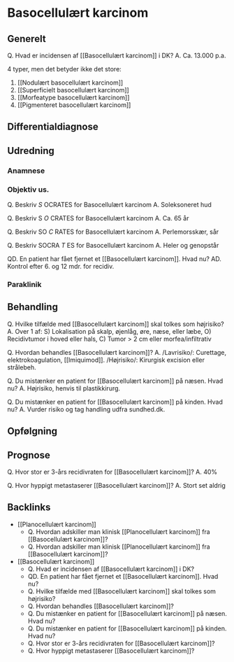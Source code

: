 # Basocellulært karcinom
## Generelt
Q. Hvad er incidensen af [[Basocellulært karcinom]] i DK?
A. Ca. 13.000 p.a.

4 typer, men det betyder ikke det store:
1. [[Nodulært basocellulært karcinom]]
2. [[Superficielt basocellulært karcinom]]
3. [[Morfeatype basocellulært karcinom]]
4. [[Pigmenteret basocellulært karcinom]]


## Differentialdiagnose


## Udredning
### Anamnese

### Objektiv us.
Q. Beskriv *S* OCRATES for Basocellulært karcinom 
A. Soleksoneret hud

Q. Beskriv S *O* CRATES for Basocellulært karcinom 
A. Ca. 65 år

Q. Beskriv SO *C* RATES for Basocellulært karcinom 
A. Perlemorsskær, sår

Q. Beskriv SOCRA *T* ES for Basocellulært karcinom 
A. Heler og genopstår

QD. En patient har fået fjernet et [[Basocellulært karcinom]]. Hvad nu?
AD. Kontrol efter 6. og 12 mdr. for recidiv.

### Paraklinik

## Behandling
Q. Hvilke tilfælde med [[Basocellulært karcinom]] skal tolkes som højrisiko?
A. Over 1 af: S) Lokalisation på skalp, øjenlåg, øre, næse, eller læbe, O) Recidivtumor i hoved eller hals, C) Tumor > 2 cm eller morfea/infiltrativ

Q. Hvordan behandles [[Basocellulært karcinom]]?
A. /Lavrisiko/: Curettage, elektrokoagulation, [[Imiquimod]]. /Højrisiko/: Kirurgisk excision eller strålebeh.

Q. Du mistænker en patient for [[Basocellulært karcinom]] på næsen. Hvad nu?
A. Højrisiko, henvis til plastikkirurg.

Q. Du mistænker en patient for [[Basocellulært karcinom]] på kinden. Hvad nu?
A. Vurder risiko og tag handling udfra sundhed.dk. 

## Opfølgning


## Prognose
Q. Hvor stor er 3-års recidivraten for [[Basocellulært karcinom]]?
A. 40%

Q. Hvor hyppigt metastaserer [[Basocellulært karcinom]]? 
A. Stort set aldrig














## Backlinks
* [[Planocellulært karcinom]]
	* Q. Hvordan adskiller man klinisk [[Planocellulært karcinom]] fra [[Basocellulært karcinom]]?
	* Q. Hvordan adskiller man klinisk [[Planocellulært karcinom]] fra [[Basocellulært karcinom]]?
* [[Basocellulært karcinom]]
	* Q. Hvad er incidensen af [[Basocellulært karcinom]] i DK?
	* QD. En patient har fået fjernet et [[Basocellulært karcinom]]. Hvad nu?
	* Q. Hvilke tilfælde med [[Basocellulært karcinom]] skal tolkes som højrisiko?
	* Q. Hvordan behandles [[Basocellulært karcinom]]?
	* Q. Du mistænker en patient for [[Basocellulært karcinom]] på næsen. Hvad nu?
	* Q. Du mistænker en patient for [[Basocellulært karcinom]] på kinden. Hvad nu?
	* Q. Hvor stor er 3-års recidivraten for [[Basocellulært karcinom]]?
	* Q. Hvor hyppigt metastaserer [[Basocellulært karcinom]]? 

<!-- #anki/tag/med/Derma #anki/deck/Medicine -->

<!-- {BearID:8E96884A-E6F9-4955-B6D8-A3131D2E5B22-30450-00003E3715430A2C} -->
